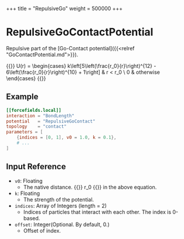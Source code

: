 +++
title = "RepulsiveGo"
weight = 500000
+++

# RepulsiveGoContactPotential

Repulsive part of the [Go-Contact potential]({{<relref "GoContactPotential.md">}}).

{{<katex display>}}
U(r) =
\begin{cases}
k\left[5\left(\frac{r_0}{r}\right)^{12} - 6\left(\frac{r_0}{r}\right)^{10} + 1\right] & r < r_0 \\
0 & otherwise
\end{cases}
{{</katex>}}

## Example

```toml
[[forcefields.local]]
interaction = "BondLength"
potential   = "RepulsiveGoContact"
topology    = "contact"
parameters = [
    {indices = [0, 1], v0 = 1.0, k = 0.1},
    # ...
]
```

## Input Reference

- `v0`: Floating
  - The native distance. {{<katex>}} r_0 {{</katex>}} in the above equation.
- `k`: Floating
  - The strength of the potential.
- `indices`: Array of Integers (length = 2)
  - Indices of particles that interact with each other. The index is 0-based.
- `offset`: Integer(Optional. By default, 0.)
  - Offset of index.
